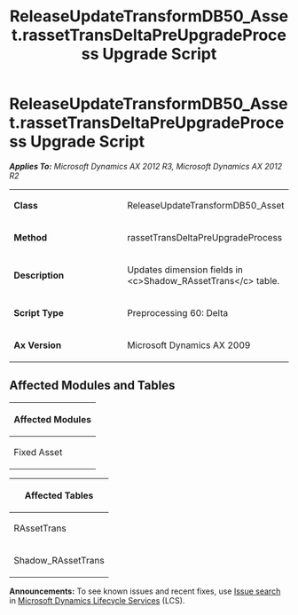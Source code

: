 ﻿---
title: ReleaseUpdateTransformDB50_Asset.rassetTransDeltaPreUpgradeProcess Upgrade Script
TOCTitle: ReleaseUpdateTransformDB50_Asset.rassetTransDeltaPreUpgradeProcess Upgrade Script
ms:assetid: 64014c21-387a-3661-1ed8-40acbdbd2227
ms:mtpsurl: https://msdn.microsoft.com/en-us/library/JJ719148(v=AX.60)
ms:contentKeyID: 49708687
ms.date: 05/18/2015
mtps_version: v=AX.60
---

# ReleaseUpdateTransformDB50\_Asset.rassetTransDeltaPreUpgradeProcess Upgrade Script 


_**Applies To:** Microsoft Dynamics AX 2012 R3, Microsoft Dynamics AX 2012 R2_

<table>
<colgroup>
<col style="width: 50%" />
<col style="width: 50%" />
</colgroup>
<tbody>
<tr class="odd">
<td><p><strong>Class</strong></p></td>
<td><p>ReleaseUpdateTransformDB50_Asset</p></td>
</tr>
<tr class="even">
<td><p><strong>Method</strong></p></td>
<td><p>rassetTransDeltaPreUpgradeProcess</p></td>
</tr>
<tr class="odd">
<td><p><strong>Description</strong></p></td>
<td><p>Updates dimension fields in &lt;c&gt;Shadow_RAssetTrans&lt;/c&gt; table.</p></td>
</tr>
<tr class="even">
<td><p><strong>Script Type</strong></p></td>
<td><p>Preprocessing 60: Delta</p></td>
</tr>
<tr class="odd">
<td><p><strong>Ax Version</strong></p></td>
<td><p>Microsoft Dynamics AX 2009</p></td>
</tr>
</tbody>
</table>


## Affected Modules and Tables

<table>
<colgroup>
<col style="width: 100%" />
</colgroup>
<thead>
<tr class="header">
<th><p>Affected Modules</p></th>
</tr>
</thead>
<tbody>
<tr class="odd">
<td><p>Fixed Asset</p></td>
</tr>
</tbody>
</table>


<table>
<colgroup>
<col style="width: 100%" />
</colgroup>
<thead>
<tr class="header">
<th><p>Affected Tables</p></th>
</tr>
</thead>
<tbody>
<tr class="odd">
<td><p>RAssetTrans</p></td>
</tr>
<tr class="even">
<td><p>Shadow_RAssetTrans</p></td>
</tr>
</tbody>
</table>

  
**Announcements:** To see known issues and recent fixes, use [Issue search](http://go.microsoft.com/fwlink/?linkid=389258) in [Microsoft Dynamics Lifecycle Services](http://go.microsoft.com/fwlink/?linkid=306505) (LCS).

